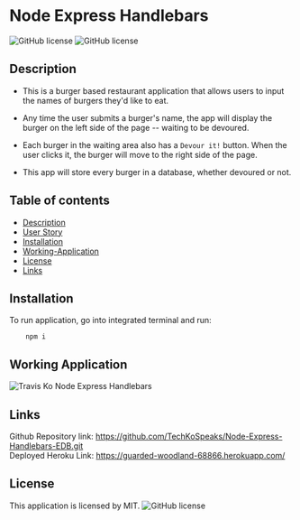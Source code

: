 # Node Express Handlebars

![GitHub license](https://img.shields.io/badge/Made%20by-%40TechKoSpeaks-orange)
![GitHub license](https://img.shields.io/badge/license-MIT-blue.svg)

## Description 

* This is a burger based restaurant application that allows users to input the names of burgers they'd like to eat.

* Any time the user submits a burger's name, the app will display the burger on the left side of the page -- waiting to be devoured.

* Each burger in the waiting area also has a `Devour it!` button. When the user clicks it, the burger will move to the right side of the page.

* This app will store every burger in a database, whether devoured or not.

## Table of contents

- [Description](#Description)
- [User Story](#User_Story)
- [Installation](#Installation)
- [Working-Application](#working_application)
- [License](#License)
- [Links](#links)



## Installation
To run application, go into integrated terminal and run:

        npm i

## Working Application

![Travis Ko Node Express Handlebars](./public/assets/demo.gif)
<br />

## Links
Github Repository link:
https://github.com/TechKoSpeaks/Node-Express-Handlebars-EDB.git
<br />
Deployed Heroku Link:
https://guarded-woodland-68866.herokuapp.com/ 
## License

This application is licensed by MIT.
![GitHub license](https://img.shields.io/badge/license-MIT-blue.svg)


